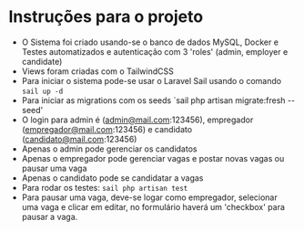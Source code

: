 # Instruções para o projeto

- O Sistema foi criado usando-se o banco de dados MySQL, Docker e Testes automatizados e autenticação com 3 'roles' (admin, employer e candidate)
- Views foram criadas com o TailwindCSS
- Para iniciar o sistema pode-se usar o Laravel Sail usando o comando `sail up -d`
- Para iniciar as migrations com os seeds `sail php artisan migrate:fresh --seed'
- O login para admin é (admin@mail.com:123456), empregador (empregador@mail.com:123456) e candidato (candidato@mail.com:123456)
- Apenas o admin pode gerenciar os candidatos
- Apenas o empregador pode gerenciar vagas e postar novas vagas ou pausar uma vaga
- Apenas o candidato pode se candidatar a vagas
- Para rodar os testes: `sail php artisan test`
- Para pausar uma vaga, deve-se logar como empregador, selecionar uma vaga e clicar em editar, no formulário haverá um 'checkbox' para pausar a vaga.